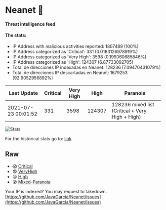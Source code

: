 # Neanet :hocho:
#### Threat intelligence feed
#### The stats:

- IP Address with malicious activities reported: 1807489 (100%)
- IP Address categorized as 'Critical':  331 (0.0183126978919%)
- IP Address categorized as 'Very High':  3598 (0.199060685846%)
- IP Address categorized as 'High':  124307 (6.87733092705)
- Total de direcciones IP indexadas en Neanet:  128236 (7.09470431079%)
- Total de direcciones IP descartadas en Neanet:  1679253 (92.9052956892%)

| Last Update | Critical | Very High | High | Paranoia |
| --- | --- | --- | --- | --- |
| 2021-07-23 00:01:52 | 331 | 3598 | 124307 | 128236 mixed list (Critical + Very High + High)|

![Stats](https://docs.google.com/spreadsheets/d/e/2PACX-1vSnaNMIXVabIpDJjufMlzH7poXnshF3mgd8Is1g9ytUEzVsP5my4Trn8f-xkoLLQ38xpL3HtmUexLo6/pubchart?oid=501124687&format=image)

For the historical stats go to: [link](/stats.csv)
## Raw
- :scream: [Critical](https://raw.githubusercontent.com/JavaGarcia/Neanet/master/blacklists/neanet_critical.txt)
- :fearful: [VeryHigh](https://raw.githubusercontent.com/JavaGarcia/Neanet/master/blacklists/neanet_veryHigh.txtt)
- :frowning: [High](https://raw.githubusercontent.com/JavaGarcia/Neanet/master/blacklists/neanet_high.txt)
- :dizzy_face: [Mixed-Paranoia](https://raw.githubusercontent.com/JavaGarcia/Neanet/master/blacklists/neanet_all.txt)


Your IP is indexed? You may request to takedown. [https://github.com/JavaGarcia/Neanet/issues](https://github.com/JavaGarcia/Neanet/issues)
















































































































































































































































































































































































































































































































































































































































































































































































































































































































































































































































































































































































































































































































































































































































































































































































































































































































































































































































































































































































































































































































































































































































































































































































































































































































































































































































































































































































































































































































































































































































































































































































































































































































































































































































































































































































































































































































































































































































































































































































































































































































































































































































































































































































































































































































































































































































































































































































































































































































































































































































































































































































































































































































































































































































































































































































































































































































































































































































































































































































































































































































































































































































































































































































































































































































































































































































































































































































































































































































































































































































































































































































































































































































































































































































































































































































































































































































































































































































































































































